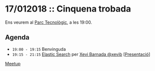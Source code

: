 # 17/012018 :: Cinquena trobada

Ens veurem al [Parc Tecnològic](http://www.openstreetmap.org/way/63929565), a les 19:00.

## Agenda

- `19:00 - 19:15`  Benvinguda
- `19:15 - 21:15`  [Elastic Search](https://github.com/pygrn/xerrades/issues/26) per [Xevi Barnada @xevib](https://github.com/xevib) [[Presentació](https://github.com/pygrn/elastic_search)]

[Meetup](https://www.meetup.com/PythonGirona/events/246264474/)
